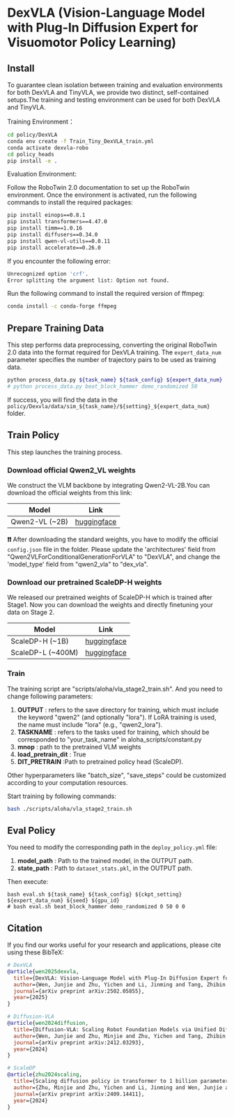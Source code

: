 # DexVLA (Vision-Language Model with Plug-In Diffusion Expert for Visuomotor Policy Learning)
## Install
To guarantee clean isolation between training and evaluation environments for both DexVLA and TinyVLA, we provide two distinct, self-contained setups.The training and testing environment can be used for both DexVLA and TinyVLA.

Training Environment：
```bash
cd policy/DexVLA
conda env create -f Train_Tiny_DexVLA_train.yml
conda activate dexvla-robo
cd policy_heads
pip install -e .
```
Evaluation Environment:

Follow the RoboTwin 2.0 documentation to set up the RoboTwin environment. Once the environment is activated, run the following commands to install the required packages:
```bash
pip install einops==0.8.1
pip install transformers==4.47.0
pip install timm==1.0.16
pip install diffusers==0.34.0
pip install qwen-vl-utils==0.0.11
pip install accelerate==0.26.0
```
If you encounter the following error:
```bash
Unrecognized option 'crf'. 
Error splitting the argument list: Option not found.
```
Run the following command to install the required version of ffmpeg:
```bash
conda install -c conda-forge ffmpeg
```

## Prepare Training Data

This step performs data preprocessing, converting the original RoboTwin 2.0 data into the format required for DexVLA training. The `expert_data_num` parameter specifies the number of trajectory pairs to be used as training data.
```bash
python process_data.py ${task_name} ${task_config} ${expert_data_num}
# python process_data.py beat_block_hammer demo_randomized 50
```
If success, you will find the data in the `policy/Dexvla/data/sim_${task_name}/${setting}_${expert_data_num}` folder.

## Train Policy
This step launches the training process.
### Download official Qwen2_VL weights
We construct the VLM backbone by integrating Qwen2-VL-2B.You can download the official weights from this link:

| Model               | Link                                                           |
|---------------------|----------------------------------------------------------------|
| Qwen2-VL (~2B)      | [huggingface](https://huggingface.co/Qwen/Qwen2-VL-2B-Instruct) |

**❗❗** After downloading the standard weights, you have to modify the official `config.json` file in the folder.
Please update the 'architectures' field from "Qwen2VLForConditionalGenerationForVLA" to "DexVLA", and change the 'model_type' field from "qwen2_vla" to "dex_vla".
### Download our pretrained ScaleDP-H weights
We released our pretrained weights of ScaleDP-H which is trained after Stage1. Now you can download the weights and directly finetuning your data on Stage 2.

| Model             | Link                                                           |
|-------------------|----------------------------------------------------------------|
| ScaleDP-H (~1B)   | [huggingface](https://huggingface.co/lesjie/scale_dp_h)  |
| ScaleDP-L (~400M) | [huggingface](https://huggingface.co/lesjie/scale_dp_l)  |
### Train
The training script are "scripts/aloha/vla_stage2_train.sh". And you need to change following parameters:
1. **OUTPUT** : refers to the save directory for training, which must include the keyword "qwen2" (and optionally "lora"). If LoRA training is used, the name must include "lora" (e.g., "qwen2_lora").
2. **TASKNAME** : refers to the tasks used for training, which should be corresponded to "your_task_name" in aloha_scripts/constant.py
3. **mnop** : path to the pretrained VLM weights
4. **load_pretrain_dit** : True
5. **DIT_PRETRAIN** :Path to pretrained policy head (ScaleDP).

Other hyperparameters like "batch_size", "save_steps" could be customized according to your computation resources.


Start training by following commands:
```bash
bash ./scripts/aloha/vla_stage2_train.sh
```

## Eval Policy
You need to modify the corresponding path in the `deploy_policy.yml` file: 
1. **model_path** : Path to the trained model, in the OUTPUT path.
2. **state_path** : Path to `dataset_stats.pkl`, in the OUTPUT path.

Then execute:
```
bash eval.sh ${task_name} ${task_config} ${ckpt_setting} ${expert_data_num} ${seed} ${gpu_id}
# bash eval.sh beat_block_hammer demo_randomized 0 50 0 0
```

## Citation

If you find our works useful for your research and applications, please cite using these BibTeX:

```bibtex
# DexVLA
@article{wen2025dexvla,
  title={DexVLA: Vision-Language Model with Plug-In Diffusion Expert for General Robot Control},
  author={Wen, Junjie and Zhu, Yichen and Li, Jinming and Tang, Zhibin and Shen, Chaomin and Feng, Feifei},
  journal={arXiv preprint arXiv:2502.05855},
  year={2025}
}

# Diffusion-VLA
@article{wen2024diffusion,
  title={Diffusion-VLA: Scaling Robot Foundation Models via Unified Diffusion and Autoregression},
  author={Wen, Junjie and Zhu, Minjie and Zhu, Yichen and Tang, Zhibin and Li, Jinming and Zhou, Zhongyi and Li, Chengmeng and Liu, Xiaoyu and Peng, Yaxin and Shen, Chaomin and others},
  journal={arXiv preprint arXiv:2412.03293},
  year={2024}
}

# ScaleDP
@article{zhu2024scaling,
  title={Scaling diffusion policy in transformer to 1 billion parameters for robotic manipulation},
  author={Zhu, Minjie and Zhu, Yichen and Li, Jinming and Wen, Junjie and Xu, Zhiyuan and Liu, Ning and Cheng, Ran and Shen, Chaomin and Peng, Yaxin and Feng, Feifei and others},
  journal={arXiv preprint arXiv:2409.14411},
  year={2024}
}